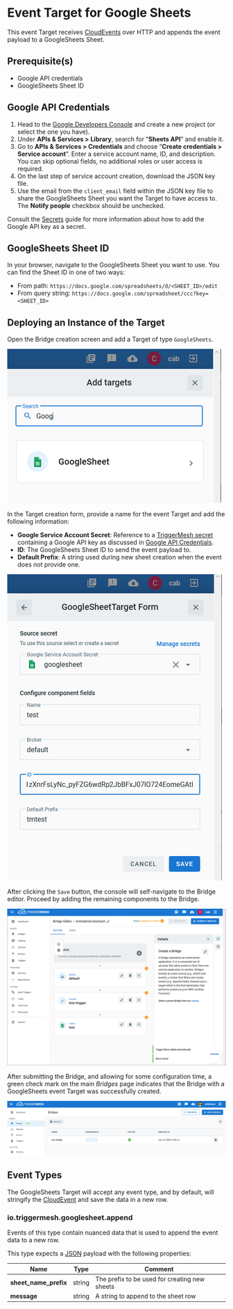 # Event Target for Google Sheets

This event Target receives [CloudEvents][ce] over HTTP and appends the event payload to a GoogleSheets Sheet.

## Prerequisite(s)

- Google API credentials
- GoogleSheets Sheet ID

## Google API Credentials

1. Head to the [Google Developers Console][google-dashboard] and create a new
 project (or select the one you have).
1. Under **APIs & Services > Library**, search for “**Sheets API**” and enable it.
1. Go to **APIs & Services > Credentials** and choose “**Create credentials > Service account**”. Enter a service account name, ID, and description. You can skip optional fields, no additional roles or
 user access is required.
1. On the last step of service account creation, download the JSON key file.
1. Use the email from the `client_email` field within the JSON key file to share the
GoogleSheets Sheet you want the Target to have access to. The **Notify people** checkbox should be unchecked.

Consult the [Secrets](../guides/secrets.md) guide for more information about
how to add the Google API key as a secret.

## GoogleSheets Sheet ID

In your browser, navigate to the GoogleSheets Sheet you want to use. You can find the Sheet ID in one of two ways:

- From path: `https://docs.google.com/spreadsheets/d/<SHEET_ID>/edit`
- From query string: `https://docs.google.com/spreadsheet/ccc?key=<SHEET_ID>`

## Deploying an Instance of the Target

Open the Bridge creation screen and add a Target of type `GoogleSheets`.

![Adding a GoogleSheets Target](../images/googlesheets-target/create-bridge-1.png)

In the Target creation form, provide a name for the event Target and add the following information:

- **Google Service Account Secret**: Reference to a [TriggerMesh secret](../guides/secrets.md) containing a Google API key as discussed in [Google API Credentials](#google-api-credentials).
- **ID**: The GoogleSheets Sheet ID to send the event payload to.
- **Default Prefix**: A string used during new sheet creation when the event does not provide one.

![GoogleSheets Target form](../images/googlesheets-target/create-bridge-2.png)

After clicking the `Save` button, the console will self-navigate to the Bridge editor. Proceed by adding the remaining components to the Bridge.

![Bridge overview](../images/googlesheets-target/create-bridge-3.png)

After submitting the Bridge, and allowing for some configuration time, a green check mark on the main _Bridges_ page indicates that the Bridge with a GoogleSheets event Target was successfully created.

![Bridge status](../images/bridge-status-green.png)

## Event Types

The GoogleSheets Target will accept any event type, and by default, will stringify
the [CloudEvent][ce] and save the data in a new row.

### io.triggermesh.googlesheet.append

Events of this type contain nuanced data that is used to append the event data to a new row.

This type expects a [JSON][ce-jsonformat] payload with the following properties:

| Name  |  Type |  Comment |
|---|---|---|
| **sheet_name_prefix** | string | The prefix to be used for creating new sheets |
| **message** | string | A string to append to the sheet row |

[ce]: https://cloudevents.io/
[ce-jsonformat]: https://github.com/cloudevents/spec/blob/v1.0/json-format.md
[google-dashboard]: https://console.developers.google.com/apis/dashboard
